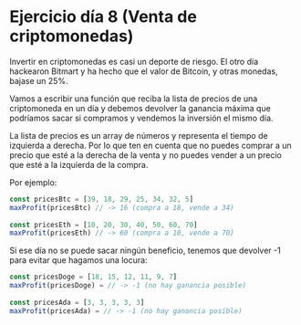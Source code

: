 # Ejercicio día 8 (Venta de criptomonedas)  
  
Invertir en criptomonedas es casi un deporte de riesgo. El otro día hackearon Bitmart y ha hecho que el valor de Bitcoin, y otras monedas, bajase un 25%.  
  
Vamos a escribir una función que reciba la lista de precios de una criptomoneda en un día y debemos devolver la ganancia máxima que podríamos sacar si compramos y vendemos la inversión el mismo día.  
  
La lista de precios es un array de números y representa el tiempo de izquierda a derecha. Por lo que ten en cuenta que no puedes comprar a un precio que esté a la derecha de la venta y no puedes vender a un precio que esté a la izquierda de la compra.  
  
Por ejemplo:  
  
```javascript
const pricesBtc = [39, 18, 29, 25, 34, 32, 5]  
maxProfit(pricesBtc) // -> 16 (compra a 18, vende a 34)    
  
const pricesEth = [10, 20, 30, 40, 50, 60, 70]  
maxProfit(pricesEth) // -> 60 (compra a 10, vende a 70)  
```    
 
Si ese día no se puede sacar ningún beneficio, tenemos que devolver -1 para evitar que hagamos una locura:  
  
```javascript  
const pricesDoge = [18, 15, 12, 11, 9, 7]  
maxProfit(pricesDoge) = // -> -1 (no hay ganancia posible)  
  
const pricesAda = [3, 3, 3, 3, 3]  
maxProfit(pricesAda) = // -> -1 (no hay ganancia posible)   
```  
